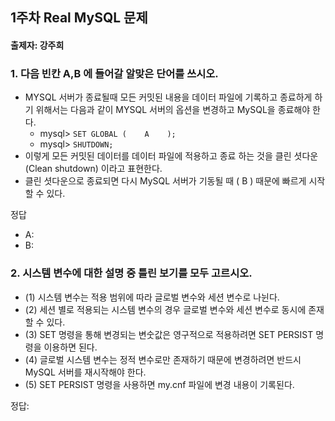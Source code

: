 ## 1주차 Real MySQL 문제
#### 출제자: 강주희

### 1. 다음 빈칸 A,B 에 들어갈 알맞은 단어를 쓰시오.
- MYSQL 서버가 종료될때 모든 커밋된 내용을 데이터 파일에 기록하고 종료하게 하기 위해서는 다음과 같이 MYSQL 서버의 옵션을 변경하고 MySQL을 종료해야 한다. 
  - mysql> `SET GLOBAL (    A    );`
  - mysql> `SHUTDOWN;`
- 이렇게 모든 커밋된 데이터를 데이터 파일에 적용하고 종료 하는 것을 클린 셧다운(Clean shutdown) 이라고 표현한다. 
- 클린 셧다운으로 종료되면 다시 MySQL 서버가 기동될 때 (    B    ) 때문에 빠르게 시작할 수 있다.

정답
- A:
- B:


### 2. 시스템 변수에 대한 설명 중 틀린 보기를 모두 고르시오.
- (1) 시스템 변수는 적용 범위에 따라 글로벌 변수와 세션 변수로 나뉜다.
- (2) 세션 별로 적용되는 시스템 변수의 경우 글로벌 변수와 세션 변수로 동시에 존재할 수 있다.
- (3) SET 명령을 통해 변경되는 변숫값은 영구적으로 적용하려면 SET PERSIST 명령을 이용하면 된다.
- (4) 글로벌 시스템 변수는 정적 변수로만 존재하기 때문에 변경하려면 반드시 MySQL 서버를 재시작해야 한다.
- (5) SET PERSIST 명령을 사용하면 my.cnf 파일에 변경 내용이 기록된다.

정답: 
